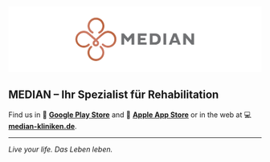 <div align="center">
    <img alt="MEDIAN Kliniken" src="images/banner.png">
</div>

## MEDIAN – Ihr Spezialist für Rehabilitation

Find us in 📲 **[Google Play Store]** and 📲 **[Apple App Store]**
or in the web at 💻 **[median-kliniken.de]**.

[Google Play Store]: https://play.google.com/store/apps/dev?id=7645365686225793059
[Apple App Store]: https://apps.apple.com/de/developer/median/id1237410533
[median-kliniken.de]: https://www.median-kliniken.de/

---

_Live your life. Das Leben leben._
